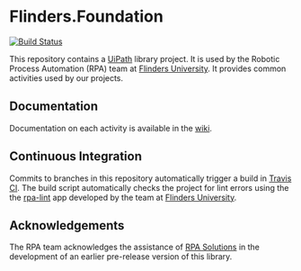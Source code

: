 <!-- markdownlint-disable no-trailing-punctuation -->
# Flinders.Foundation #

[![Build Status](https://travis-ci.org/flindersuni/rpa-Flinders.Foundation.svg?branch=master)](https://travis-ci.org/flindersuni/rpa-Flinders.Foundation)

This repository contains a [UiPath][uipath] library project. It is used by the
Robotic Process Automation (RPA) team at [Flinders University][flinders]. It
provides common activities used by our projects.

## Documentation ##

Documentation on each activity is available in the [wiki][wiki].

## Continuous Integration ##

Commits to branches in this repository automatically trigger a build in
[Travis CI][travisci]. The build script automatically checks the project for
lint errors using the the [rpa-lint][rpa-lint] app developed by the team at
[Flinders University][flinders].

## Acknowledgements ##

The RPA team acknowledges the assistance of [RPA Solutions][rpa-solutions] in
the development of an earlier pre-release version of this library.

[flinders]: https://www.flinders.edu.au/
[rpa-lint]: https://github.com/flindersuni/rpa-lint
[rpa-solutions]: https://www.rpasolutions.com.au/
[travisci]: (https://travis-ci.org/flindersuni/rpa-Flinders.Foundation)
[uipath]: https://www.uipath.com/
[wiki]: https://github.com/flindersuni/rpa-Flinders.Foundation/wiki
